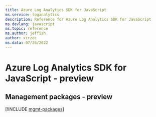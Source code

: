 ```yaml
---
title: Azure Log Analytics SDK for JavaScript
ms.service: loganalytics
description: Reference for Azure Log Analytics SDK for JavaScript
ms.devlang: javascript
ms.topic: reference
ms.author: jeffish
author: xirzec
ms.data: 07/26/2022
---
```

# Azure Log Analytics SDK for JavaScript - preview

## Management packages - preview
[!INCLUDE [mgmt-packages](log-analytics-mgmt-index.md)]